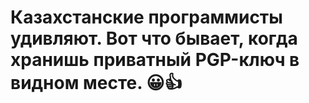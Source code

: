 # Казахстанские программисты удивляют. Вот что бывает, когда хранишь приватный PGP-ключ в видном месте. 😀👍